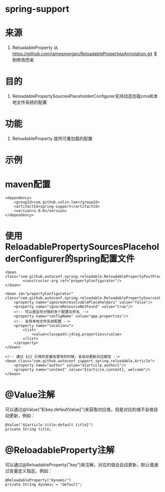 spring-support
===

来源
===
1. ReloadableProperty 从 https://github.com/jamesmorgan/ReloadablePropertiesAnnotation.git 复制修改而来

目的
===
1. ReloadablePropertySourcesPlaceholderConfigurer支持动态加载cms和本地文件系统的配置


功能
===
1. ReloadableProperty 提供可重加载的配置

示例
===
maven配置
===
    <dependency>
        <groupId>com.github.colin-lee</groupId>
        <artifactId>spring-support</artifactId>
        <version>1.0.0</version>
    </dependency>

使用ReloadablePropertySourcesPlaceholderConfigurer的spring配置文件
====
    <bean class="com.github.autoconf.spring.reloadable.ReloadablePropertyPostProcessor">
            <constructor-arg ref="propertyConfigurator"/>
    </bean>

    <bean id="propertyConfigurator" class="com.github.autoconf.spring.reloadable.ReloadablePropertySourcesPlaceholderConfigurer">
        <property name="ignoreUnresolvablePlaceholders" value="false"/>
        <property name="ignoreResourceNotFound" value="true"/>
        <!-- 可以是逗号分隔的多个配置文件名 -->
        <property name="configName" value="app.properties"/>
        <!-- 支持本地文件系统配置 -->
        <property name="locations">
            <list>
                <value>classpath:j4log.properties</value>
            </list>
        </property>
    </bean>

    <!-- 通过 ${} 引用的变量有更改的时候，会自动更新对应属性 -->
    <bean class="com.github.autoconf.support.spring.reloadable.Article">
        <property name="author" value="${article.author}"/>
        <property name="content" value="${article.content}, welcome"/>
    </bean>

@Value注解
=====
可以通过@Value("${key:defaultValue}")来获取对应值，但是对应的值不会做自动更新，例如：

    @Value("${article.title:default title}")
    private String title;
@ReloadableProperty注解
=====
可以通过@ReloadableProperty("key")来注解，对应的值会自动更新，默认值通过变量定义指定。例如：

    @ReloadableProperty("dynamic")
    private String dynamic = "default";
